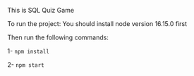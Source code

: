 This is SQL Quiz Game

To run the project:
You should install node version 16.15.0 first

Then run the following commands:

1- ``` npm install ```

2- ``` npm start ```